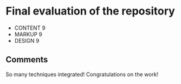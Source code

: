 # Final evaluation of the repository
- CONTENT  9
- MARKUP  9
- DESIGN  9

## Comments
So many techniques integrated!
Congratulations on the work!
